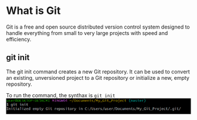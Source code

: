 # What is Git

Git is a free and open source distributed version control system designed to handle everything from small to very large projects with speed and efficiency.

## git init

The git init command creates a new Git repository. It can be used to convert an existing, unversioned project to a Git repository or initialize a new, empty repository.

To run the command, the synthax is `git init`
![git init](./img/01.git_init.png)
